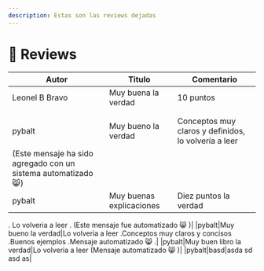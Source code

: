 ```yaml
---
description: Estas son las reviews dejadas
---
```


# 📝 Reviews

| Autor          | Titulo              | Comentario |
| -------------- | ------------------- | ---------- |
| Leonel B Bravo | Muy buena la verdad | 10 puntos  |
||||
||||
|pybalt|Muy bueno la verdad|Conceptos muy claros y definidos, lo volvería a leer
(Este mensaje ha sido agregado con un sistema automatizado :smile_cat:)|
|pybalt|Muy buenas explicaciones|Diez puntos la verdad. Lo volveria a leer. (Este mensaje fue automatizado :smile_cat:  )|
|pybalt|Muy bueno la verdad|Lo volveria a leer.Conceptos muy claros y concisos.Buenos ejemplos.Mensaje automatizado :smile_cat: .|
|pybalt|Muy buen libro la verdad|Lo volveriaa leer(Mensaje automatizado :smile_cat: )|
|pybalt|basd|asda sd asd as|
